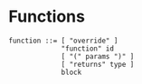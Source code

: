 Functions
=========

```
function ::= [ "override" ]
             "function" id
             [ "(" params ")" ]
             [ "returns" type ]
             block
```
